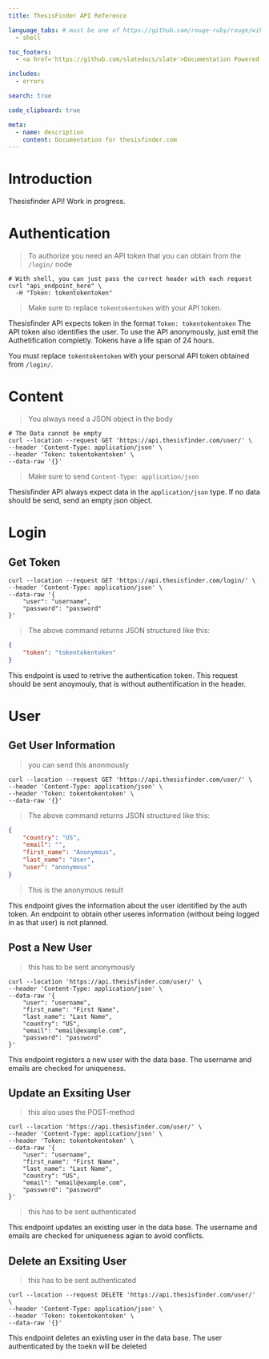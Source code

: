 ```yaml
---
title: ThesisFinder API Reference 

language_tabs: # must be one of https://github.com/rouge-ruby/rouge/wiki/List-of-supported-languages-and-lexers
  - shell

toc_footers:
  - <a href='https://github.com/slatedocs/slate'>Documentation Powered by Slate</a>

includes:
  - errors

search: true

code_clipboard: true

meta:
  - name: description
    content: Documentation for thesisfinder.com
---
```


# Introduction

Thesisfinder API! Work in progress.

# Authentication

> To authorize you need an API token that you can obtain from the `/login/` node

```shell
# With shell, you can just pass the correct header with each request
curl "api_endpoint_here" \
  -H "Token: tokentokentoken"
```
> Make sure to replace `tokentokentoken` with your API token.

Thesisfinder API expects token in the format
`Token: tokentokentoken`
The API token also identifies the user. To use the API anonymously, just emit the Authetification completly. Tokens have a life span of 24 hours.

<aside class="notice">
You must replace <code>tokentokentoken</code> with your personal API token obtained from <code>/login/</code>.
</aside>

# Content

> You always need a JSON object in the body

```shell
# The Data cannot be empty
curl --location --request GET 'https://api.thesisfinder.com/user/' \
--header 'Content-Type: application/json' \
--header 'Token: tokentokentoken' \
--data-raw '{}'
```
> Make sure to send `Content-Type: application/json`

Thesisfinder API always expect data in the `application/json` type. If no data should be send, send an empty json object.

# Login

## Get Token

```shell
curl --location --request GET 'https://api.thesisfinder.com/login/' \
--header 'Content-Type: application/json' \
--data-raw '{
	"user": "username",
	"password": "password"
}'
```

> The above command returns JSON structured like this:

```json
{
    "token": "tokentokentoken"
}
```

This endpoint is used to retrive the authentication token. This request should be sent anoymouly, that is without authentification in the header.

# User

## Get User Information

> you can send this anonmously

```shell
curl --location --request GET 'https://api.thesisfinder.com/user/' \
--header 'Content-Type: application/json' \
--header 'Token: tokentokentoken' \
--data-raw '{}'
```
> The above command returns JSON structured like this:

```json
{
    "country": "US",
    "email": "",
    "first_name": "Anonymous",
    "last_name": "User",
    "user": "anonymous"
}
```
> This is the anonymous result

This endpoint gives the information about the user identified by the auth token. An endpoint to obtain other useres information (without being logged in as that user) is not planned.

## Post a New User

> this has to be sent anonymously

```shell
curl --location 'https://api.thesisfinder.com/user/' \
--header 'Content-Type: application/json' \
--data-raw '{
	"user": "username",
	"first_name": "First Name",
	"last_name": "Last Name",
	"country": "US",
	"email": "email@example.com",
	"password": "password"
}'
```

This endpoint registers a new user with the data base. The username and emails are checked for uniqueness. 

## Update an Exsiting User

> this also uses the POST-method

```shell
curl --location 'https://api.thesisfinder.com/user/' \
--header 'Content-Type: application/json' \
--header 'Token: tokentokentoken' \
--data-raw '{
	"user": "username",
	"first_name": "First Name",
	"last_name": "Last Name",
	"country": "US",
	"email": "email@example.com",
	"password": "password"
}'
```
> this has to be sent authenticated


This endpoint updates an existing user in the data base. The username and emails are checked for uniqueness agian to avoid conflicts. 

## Delete an Exsiting User

> this has to be sent authenticated

```shell
curl --location --request DELETE 'https://api.thesisfinder.com/user/' \
--header 'Content-Type: application/json' \
--header 'Token: tokentokentoken' \
--data-raw '{}'
```


This endpoint deletes an existing user in the data base. The user authenticated by the toekn will be deleted 


